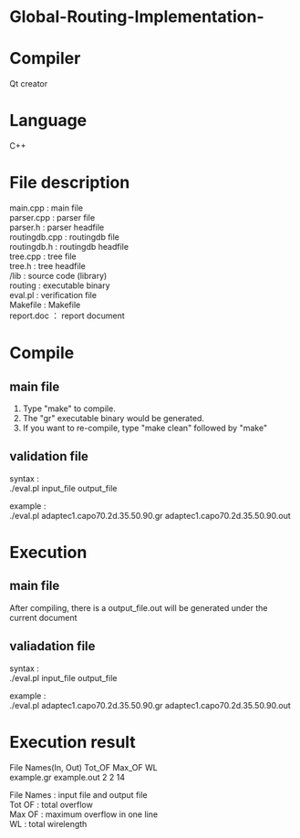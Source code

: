 # Global-Routing-Implementation-

# Compiler
Qt creator

# Language
C++

# File description

main.cpp : main file <br>
parser.cpp : parser file<br>
parser.h : parser headfile<br>
routingdb.cpp : routingdb file<br>
routingdb.h : routingdb headfile<br>
tree.cpp : tree file<br>
tree.h : tree headfile<br>
/lib : source code (library)<br>
routing : executable binary<br>
eval.pl : verification file<br>
Makefile : Makefile<br>
report.doc ： report document<br>

# Compile
## main file
1) Type "make" to compile. <br>
2) The "gr" executable binary would be generated.<br>
3) If you want to re-compile, type "make clean" followed by "make"<br>

## validation file

syntax : <br>
	./eval.pl input_file output_file<br>
	
example : <br>
./eval.pl adaptec1.capo70.2d.35.50.90.gr adaptec1.capo70.2d.35.50.90.out<br>

# Execution

## main file
After compiling, there is a output_file.out will be generated under the current document

## valiadation file 

syntax : <br>
	./eval.pl input_file output_file<br>
	
example : <br>
./eval.pl adaptec1.capo70.2d.35.50.90.gr adaptec1.capo70.2d.35.50.90.out <br>

# Execution result

File Names(In, Out)		Tot_OF	Max_OF	WL<br>
example.gr example.out		 2       2  14<br>

File Names : input file and output file<br>
Tot OF : total overflow<br>
Max OF : maximum overflow in one line<br>
WL : total wirelength<br>




